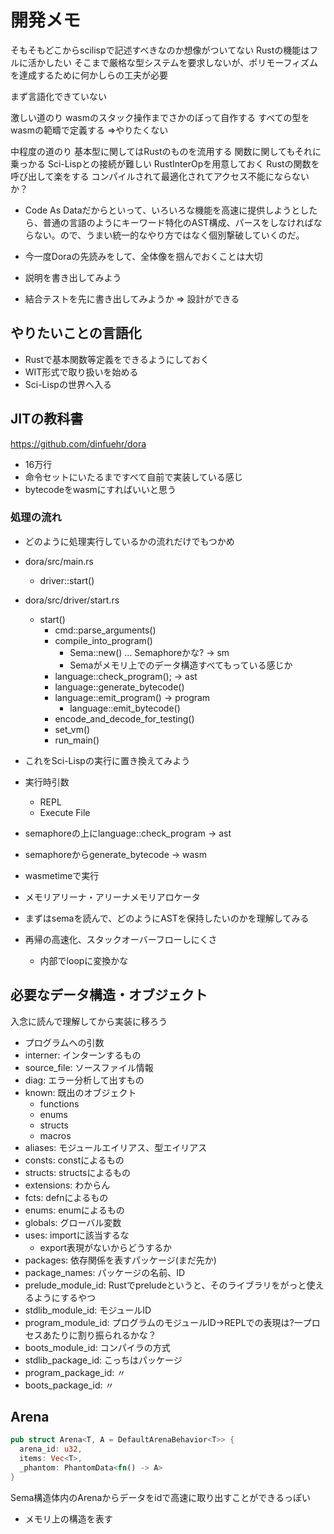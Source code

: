 # 開発メモ

そもそもどこからscilispで記述すべきなのか想像がついてない
Rustの機能はフルに活かしたい
そこまで厳格な型システムを要求しないが、ポリモーフィズムを達成するために何かしらの工夫が必要

まず言語化できていない

激しい道のり
wasmのスタック操作までさかのぼって自作する
すべての型をwasmの範疇で定義する
⇒やりたくない

中程度の道のり
基本型に関してはRustのものを流用する
関数に関してもそれに乗っかる
Sci-Lispとの接続が難しい
RustInterOpを用意しておく
Rustの関数を呼び出して楽をする
コンパイルされて最適化されてアクセス不能にならないか？

- Code As Dataだからといって、いろいろな機能を高速に提供しようとしたら、普通の言語のようにキーワード特化のAST構成、パースをしなければならない。ので、うまい統一的なやり方ではなく個別撃破していくのだ。

- 今一度Doraの先読みをして、全体像を掴んでおくことは大切
- 説明を書き出してみよう
- 結合テストを先に書き出してみようか => 設計ができる



## やりたいことの言語化

- Rustで基本関数等定義をできるようにしておく
- WIT形式で取り扱いを始める
- Sci-Lispの世界へ入る

## JITの教科書

https://github.com/dinfuehr/dora

- 16万行
- 命令セットにいたるまですべて自前で実装している感じ
- bytecodeをwasmにすればいいと思う

### 処理の流れ

- どのように処理実行しているかの流れだけでもつかめ

- dora/src/main.rs
  - driver::start()
- dora/src/driver/start.rs
  - start()
    - cmd::parse_arguments()
    - compile_into_program()
      - Sema::new() ... Semaphoreかな? -> sm
      - Semaがメモリ上でのデータ構造すべてもっている感じか
    - language::check_program(); -> ast
    - language::generate_bytecode()
    - language::emit_program() -> program
      - language::emit_bytecode()
    - encode_and_decode_for_testing()
    - set_vm()
    - run_main()

- これをSci-Lispの実行に置き換えてみよう
- 実行時引数
  - REPL
  - Execute File
- semaphoreの上にlanguage::check_program -> ast
- semaphoreからgenerate_bytecode -> wasm
- wasmetimeで実行

- メモリアリーナ・アリーナメモリアロケータ
- まずはsemaを読んで、どのようにASTを保持したいのかを理解してみる

- 再帰の高速化、スタックオーバーフローしにくさ
  - 内部でloopに変換かな

## 必要なデータ構造・オブジェクト

入念に読んで理解してから実装に移ろう

- プログラムへの引数
- interner: インターンするもの
- source_file: ソースファイル情報
- diag: エラー分析して出すもの
- known: 既出のオブジェクト
  - functions
  - enums
  - structs
  - macros
- aliases: モジュールエイリアス、型エイリアス
- consts: constによるもの
- structs: structsによるもの
- extensions: わからん
- fcts: defnによるもの
- enums: enumによるもの
- globals: グローバル変数
- uses: importに該当するな
  - export表現がないからどうするか
- packages: 依存関係を表すパッケージ(まだ先か)
- package_names: パッケージの名前、ID
- prelude_module_id: Rustでpreludeというと、そのライブラリをがっと使えるようにするやつ
- stdlib_module_id: モジュールID
- program_module_id: プログラムのモジュールID->REPLでの表現は?一プロセスあたりに割り振られるかな？
- boots_module_id: コンパイラの方式
- stdlib_package_id: こっちはパッケージ
- program_package_id: 〃
- boots_package_id: 〃

## Arena

```rust
pub struct Arena<T, A = DefaultArenaBehavior<T>> {
  arena_id: u32,
  items: Vec<T>,
  _phantom: PhantomData<fn() -> A>
}
```

Sema構造体内のArenaからデータをidで高速に取り出すことができるっぽい
- メモリ上の構造を表す

